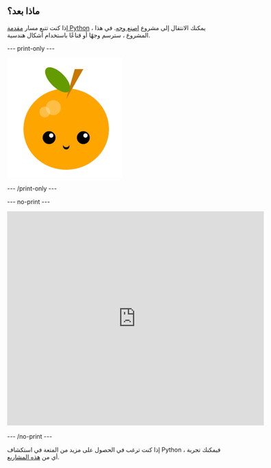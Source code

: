 ## ماذا بعد؟

إذا كنت تتبع مسار [مقدمة Python](https://projects.raspberrypi.org/en/raspberrypi/python-intro) ، يمكنك الانتقال إلى مشروع [اصنع وجه](https://projects.raspberrypi.org/en/projects/make-a-face). في هذا المشروع ، سترسم وجهًا أو قناعًا باستخدام أشكال هندسية.

--- print-only ---

![اصنع مشروعًا للوجه](images/make-a-face-project.png)

--- /print-only ---

--- no-print ---

<iframe src="https://trinket.io/embed/python/6bad88800b?outputOnly=true&start=result" width="600" height="500" frameborder="0" marginwidth="0" marginheight="0" allowfullscreen>
</iframe>

--- /no-print ---

إذا كنت ترغب في الحصول على مزيد من المتعة في استكشاف Python ، فيمكنك تجربة أي من [هذه المشاريع](https://projects.raspberrypi.org/en/projects?software%5B%5D=python).
